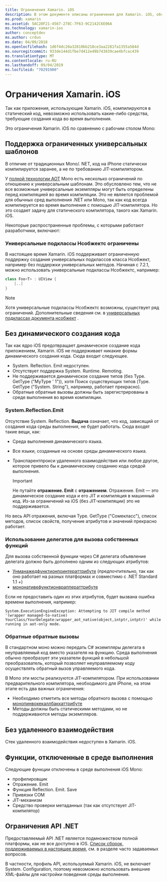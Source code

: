 ```yaml
---
title: Ограничения Xamarin. iOS
description: В этом документе описаны ограничения для Xamarin. iOS, обсуждаются универсальные шаблоны, универсальные подклассы Нсобжектс, P/Invoke в универсальных объектах и многое другое.
ms.prod: xamarin
ms.assetid: 5AC28F21-4567-278C-7F63-9C2142C6E06A
ms.technology: xamarin-ios
author: conceptdev
ms.author: crdun
ms.date: 04/09/2018
ms.openlocfilehash: 1d6f4dc20a32810bb218ce3aa2281fa1355a584d
ms.sourcegitcommit: 933de144d1fbe7d412e49b743839cae4bfcac439
ms.translationtype: MT
ms.contentlocale: ru-RU
ms.lasthandoff: 09/04/2019
ms.locfileid: "70291900"
---
```

# <a name="limitations-of-xamarinios"></a>Ограничения Xamarin. iOS

Так как приложения, использующие Xamarin. iOS, компилируются в статический код, невозможно использовать какие-либо средства, требующие создания кода во время выполнения.

Это ограничения Xamarin. iOS по сравнению с рабочим столом Mono:

 <a name="Limited_Generics_Support" />


## <a name="limited-generics-support"></a>Поддержка ограниченных универсальных шаблонов

В отличие от традиционных Mono/. NET, код на iPhone статически компилируется заранее, а не по требованию JIT-компилятором.

У [полной технологии AOT](https://www.mono-project.com/docs/advanced/aot/#full-aot) Mono есть несколько ограничений по отношению к универсальным шаблонам. Это обусловлено тем, что не все возможные универсальные экземпляры могут быть определены перед компиляцией во время компиляции. Это не является проблемой для обычных сред выполнения .NET или Mono, так как код всегда компилируется во время выполнения с помощью JIT-компилятора. Но это создает задачу для статического компилятора, такого как Xamarin. iOS.

Некоторые распространенные проблемы, с которыми работают разработчики, включают:

 <a name="Generic_Subclasses_of_NSObjects_are_limited" />


### <a name="generic-subclasses-of-nsobjects-are-limited"></a>Универсальные подклассы Нсобжектс ограничены

В настоящее время Xamarin. iOS поддерживает ограниченную поддержку создания универсальных подклассов класса Нсобжект, например без поддержки универсальных методов. Начиная с 7.2.1, можно использовать универсальные подклассы Нсобжектс, например:

```csharp
class Foo<T> : UIView {
    [..]
}
```

> [!NOTE]
> Хотя универсальные подклассы Нсобжектс возможны, существует ряд ограничений. Дополнительные сведения см. в [универсальных подклассах документа нсобжект](~/ios/internals/api-design/nsobject-generics.md) .


 <a name="No_Dynamic_Code_Generation" />


## <a name="no-dynamic-code-generation"></a>Без динамического создания кода

Так как ядро iOS предотвращает динамическое создание кода приложением, Xamarin. iOS не поддерживает никакие формы динамического создания кода. Сюда входит следующее.

- System. Reflection. Emit недоступен.
- Отсутствует поддержка System. Runtime. Remoting.
- Не поддерживается динамическое создание типов (без Type. GetType ("MyType ' 1")), хотя Поиск существующих типов (Type. GetType ("System. String"), например, работает прекрасно).
- Обратные обратные вызовы должны быть зарегистрированы в среде выполнения во время компиляции.



 <a name="System.Reflection.Emit" />


### <a name="systemreflectionemit"></a>System.Reflection.Emit

Отсутствие System. Reflection. **Выдача** означает, что код, зависящий от создания кода среды выполнения, не будет работать. Сюда входят такие вещи, как:

- Среда выполнения динамического языка.
- Все языки, созданные на основе среды динамического языка.
- Транспарентпрокси удаленного взаимодействия или любое другое, которое привело бы к динамическому созданию кода средой выполнения.


  > [!IMPORTANT]
  > Не путайте **отражение. Emit** с **отражением**. Отражение. Emit — это динамическое создание кода и его JIT и компиляция в машинный код. Из-за ограничений на iOS (без JIT-компиляции) это не поддерживается.

Но весь API отражения, включая Type. GetType ("Сомекласс"), список методов, список свойств, получение атрибутов и значений прекрасно работает.

### <a name="using-delegates-to-call-native-functions"></a>Использование делегатов для вызова собственных функций

Для вызова собственной функции через C# делегата объявление делегата должно быть дополнено одним из следующих атрибутов:

- [Унманажедфунктионпоинтераттрибуте](xref:System.Runtime.InteropServices.UnmanagedFunctionPointerAttribute) (предпочтительно, так как оно работает на разных платформах и совместимо с .NET Standard 1.1 +)
- [мононативефунктионврапператтрибуте](xref:ObjCRuntime.MonoNativeFunctionWrapperAttribute)

Если не предоставить один из этих атрибутов, будет вызвана ошибка времени выполнения, например:

```
System.ExecutionEngineException: Attempting to JIT compile method '(wrapper managed-to-native) YourClass/YourDelegate:wrapper_aot_native(object,intptr,intptr)' while running in aot-only mode.
```

 <a name="Reverse_Callbacks" />


### <a name="reverse-callbacks"></a>Обратные обратные вызовы

В стандартном моно можно передать C# экземпляры делегата в неуправляемый код вместо указателя на функцию. Среда выполнения обычно преобразует эти указатели функций в небольшой преобразователь, который позволяет неуправляемому коду осуществлять обратный вызов управляемого кода.

В Mono эти мосты реализуются JIT-компилятором. При использовании предварительного компилятора, необходимого для iPhone, на этом этапе есть два важных ограничения:

- Необходимо отметить все методы обратного вызова с помощью [монопинвокекаллбаккаттрибуте](xref:ObjCRuntime.MonoPInvokeCallbackAttribute)
- Методы должны быть статическими методами, но не поддерживаются методы экземпляров.

<a name="No_Remoting" />

## <a name="no-remoting"></a>Без удаленного взаимодействия

Стек удаленного взаимодействия недоступен в Xamarin. iOS.


 <a name="Runtime_Disabled_Features" />


## <a name="runtime-disabled-features"></a>Функции, отключенные в среде выполнения

Следующие функции отключены в среде выполнения iOS Mono:

- профилировщик
- Отражение. Emit
- Функция Reflection. Emit. Save
- Привязки COM
- JIT-механизм
- Средство проверки метаданных (так как отсутствует JIT-компилятор)


 <a name=".NET_API_Limitations" />


## <a name="net-api-limitations"></a>Ограничения API .NET

Предоставляемый API .NET является подмножеством полной платформы, как не все доступно в iOS. [Список сборок, поддерживаемых в настоящее время](~/cross-platform/internals/available-assemblies.md), см. в разделе часто задаваемых вопросов.



В частности, профиль API, используемый Xamarin. iOS, не включает System. Configuration, поэтому невозможно использовать внешние XML-файлы для настройки поведения среды выполнения.
